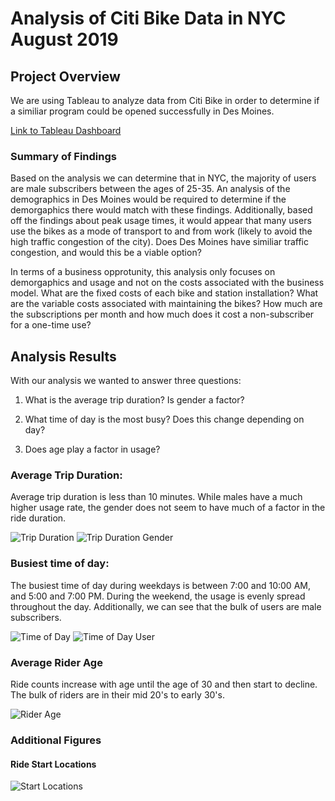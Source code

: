 # Analysis of Citi Bike Data in NYC August 2019

## Project Overview
We are using Tableau to analyze data from Citi Bike in order to determine if a similiar program could be opened successfully in Des Moines.

[Link to Tableau Dashboard](https://public.tableau.com/app/profile/ian.dixon/viz/NYCCitiBikeAnalysisAugust2019_16637031598400/NYCCitiBikeAnalysisforAugust2019?publish=yes)

### Summary of Findings

Based on the analysis we can determine that in NYC, the majority of users are male subscribers between the ages of 25-35. An analysis of the demographics in Des Moines would be required to determine if the demorgaphics there would match with these findings. Additionally, based off the findings about peak usage times, it would appear that many users use the bikes as a mode of transport to and from work (likely to avoid the high traffic congestion of the city). Does Des Moines have similiar traffic congestion, and would this be a viable option?

In terms of a business opprotunity, this analysis only focuses on demorgaphics and usage and not on the costs associated with the business model. What are the fixed costs of each bike and station installation? What are the variable costs associated with maintaining the bikes? How much are the subscriptions per month and how much does it cost a non-subscriber for a one-time use?

## Analysis Results

With our analysis we wanted to answer three questions:

1) What is the average trip duration? Is gender a factor?

2) What time of day is the most busy? Does this change depending on day?

3) Does age play a factor in usage?

### Average Trip Duration:
Average trip duration is less than 10 minutes. While males have a much higher usage rate, the gender does not seem to have much of a factor in the ride duration.

![Trip Duration](https://github.com/Ian-T-Dixon/Citi_Bikesharing/blob/main/figures/trip_duration.PNG)
![Trip Duration Gender](https://github.com/Ian-T-Dixon/Citi_Bikesharing/blob/main/figures/trip_duration_gender.PNG)

### Busiest time of day:
The busiest time of day during weekdays is between 7:00 and 10:00 AM, and 5:00 and 7:00 PM. During the weekend, the usage is evenly spread throughout the day. Additionally, we can see that the bulk of users are male subscribers.

![Time of Day](https://github.com/Ian-T-Dixon/Citi_Bikesharing/blob/main/figures/time_of_day.PNG)
![Time of Day User](https://github.com/Ian-T-Dixon/Citi_Bikesharing/blob/main/figures/time_of_day_gender_user.PNG)

### Average Rider Age
Ride counts increase with age until the age of 30 and then start to decline. The bulk of riders are in their mid 20's to early 30's.

![Rider Age](https://github.com/Ian-T-Dixon/Citi_Bikesharing/blob/main/figures/rides_by_age.PNG)

### Additional Figures
#### Ride Start Locations
![Start Locations](https://github.com/Ian-T-Dixon/Citi_Bikesharing/blob/main/figures/start_locations.PNG)

